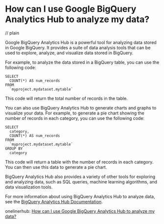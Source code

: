 # How can I use Google BigQuery Analytics Hub to analyze my data?
// plain

Google BigQuery Analytics Hub is a powerful tool for analyzing data stored in Google BigQuery. It provides a suite of data analysis tools that can be used to explore, analyze, and visualize data stored in BigQuery.

For example, to analyze the data stored in a BigQuery table, you can use the following code:

```
SELECT
  COUNT(*) AS num_records
FROM
  `myproject.mydataset.mytable`
```

This code will return the total number of records in the table.

You can also use BigQuery Analytics Hub to generate charts and graphs to visualize your data. For example, to generate a pie chart showing the number of records in each category, you can use the following code:

```
SELECT
  category,
  COUNT(*) AS num_records
FROM
  `myproject.mydataset.mytable`
GROUP BY
  category
```

This code will return a table with the number of records in each category. You can then use this data to generate a pie chart.

BigQuery Analytics Hub also provides a variety of other tools for exploring and analyzing data, such as SQL queries, machine learning algorithms, and data visualization tools.

For more information about using BigQuery Analytics Hub to analyze data, see the [BigQuery Analytics Hub Documentation](https://cloud.google.com/bigquery/docs/analytics-hub-overview).

onelinerhub: [How can I use Google BigQuery Analytics Hub to analyze my data?](https://onelinerhub.com/google-big-query/how-can-i-use-google-bigquery-analytics-hub-to-analyze-my-data)